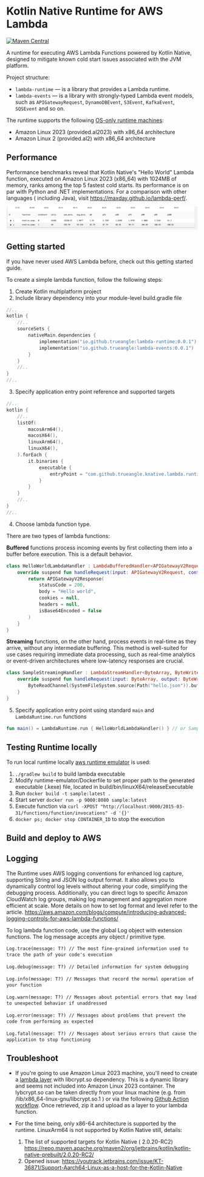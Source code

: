 # Kotlin Native Runtime for AWS Lambda

[![Maven Central](https://maven-badges.herokuapp.com/maven-central/io.github.trueangle/lambda-runtime/badge.svg)](https://maven-badges.herokuapp.com/maven-central/io.github.trueangle/lambda-runtime/badge.svg)

A runtime for executing AWS Lambda Functions powered by Kotlin Native, designed to mitigate known
cold start issues associated with the JVM platform.

Project structure:

- `lambda-runtime` — is a library that provides a Lambda runtime.
- `lambda-events` — is a library with strongly-typed Lambda event models, such
  as `APIGatewayRequest`, `DynamoDBEvent`, `S3Event`, `KafkaEvent`, `SQSEvent` and so on.

The runtime supports the
following [OS-only runtime machines](https://docs.aws.amazon.com/lambda/latest/dg/lambda-runtimes.html):

- Amazon Linux 2023 (provided.al2023) with x86_64 architecture
- Amazon Linux 2 (provided.al2) with x86_64 architecture

## Performance

Performance benchmarks reveal that Kotlin Native's "Hello World" Lambda function, executed on Amazon
Linux 2023 (x86_64) with 1024MB of memory, ranks among the top 5 fastest cold starts. Its
performance is on par with Python and .NET implementations. For a comparison with other languages (
including Java), visit https://maxday.github.io/lambda-perf/.

![Kotlin Native AWS Lambda Runtime benchmarks](docs/performance_hello_world.png)

## Getting started

If you have never used AWS Lambda before, check out this getting started guide. 

To create a simple lambda function, follow the following steps:
1. Create Kotlin multiplatform project
2. Include library dependency into your module-level build.gradle file
```kotlin
//..
kotlin {
    //..
    sourceSets {
        nativeMain.dependencies {
            implementation("io.github.trueangle:lambda-runtime:0.0.1") 
            implementation("io.github.trueangle:lambda-events:0.0.1")
        }
    }
    //..
}
//..
```
3. Specify application entry point reference and supported targets
```kotlin
//..
kotlin {
    //..
    listOf(
        macosArm64(),
        macosX64(),
        linuxArm64(),
        linuxX64(),
    ).forEach {
        it.binaries {
            executable {
                entryPoint = "com.github.trueangle.knative.lambda.runtime.sample.main"
            }
        }
    }
    //..
}
//..
```
4. Choose lambda function type.

There are two types of lambda functions:

**Buffered** functions process incoming events by first collecting them
into a buffer before execution. This is a default behavior.

```kotlin
class HelloWorldLambdaHandler : LambdaBufferedHandler<APIGatewayV2Request, APIGatewayV2Response> {
    override suspend fun handleRequest(input: APIGatewayV2Request, context: Context): APIGatewayV2Response {
        return APIGatewayV2Response(
            statusCode = 200,
            body = "Hello world",
            cookies = null,
            headers = null,
            isBase64Encoded = false
        )
    }
}
```

**Streaming** functions, on the other hand, process events in real-time as they arrive, without any
intermediate buffering. This method is well-suited for use cases requiring immediate data
processing, such as real-time analytics or event-driven architectures where low-latency responses
are crucial.

```kotlin
class SampleStreamingHandler : LambdaStreamHandler<ByteArray, ByteWriteChannel> {
    override suspend fun handleRequest(input: ByteArray, output: ByteWriteChannel, context: Context) {
        ByteReadChannel(SystemFileSystem.source(Path("hello.json")).buffered()).copyTo(output)
    }
}
```

5. Specify application entry point using standard `main` and `LambdaRuntime.run` functions
```kotlin
fun main() = LambdaRuntime.run { HelloWorldLambdaHandler() } // or SampleStreamingHandler for streaming lambda
```

## Testing Runtime locally

To run local runtime
locally [aws runtime emulator](https://github.com/aws/aws-lambda-runtime-interface-emulator) is
used:

1. `./gradlew build` to build lambda executable
2. Modify runtime-emulator/Dockerfile to set proper path to the generated executable (.kexe) file,
   located in build/bin/linuxX64/releaseExecutable
3. Run `docker build -t sample:latest .`
4. Start server `docker run -p 9000:8080 sample:latest`
5. Execute function
   via `curl -XPOST "http://localhost:9000/2015-03-31/functions/function/invocations" -d '{}'`
6. `docker ps; docker stop CONTAINER_ID` to stop the execution

## Build and deploy to AWS

## Logging

The Runtime uses AWS logging conventions for enhanced log capture, supporting String and JSON log
output
format. It also allows you to dynamically control log levels without altering your code, simplifying
the debugging process. Additionally, you can direct logs to specific Amazon CloudWatch log groups,
making log management and aggregation more efficient at scale. More details on how to set log format
and level refer to the article.
https://aws.amazon.com/blogs/compute/introducing-advanced-logging-controls-for-aws-lambda-functions/

To log lambda function code, use the global Log object with extension functions. The log message
accepts any object / primitive type.

```
Log.trace(message: T?) // The most fine-grained information used to trace the path of your code's execution

Log.debug(message: T?) // Detailed information for system debugging

Log.info(message: T?) // Messages that record the normal operation of your function

Log.warn(message: T?) // Messages about potential errors that may lead to unexpected behavior if unaddressed

Log.error(message: T?) // Messages about problems that prevent the code from performing as expected

Log.fatal(message: T?) // Messages about serious errors that cause the application to stop functioning
```

## Troubleshoot

- If you're going to use Amazon Linux 2023 machine, you'll need to create
  a [lambda layer](https://docs.aws.amazon.com/lambda/latest/dg/chapter-layers.html) with
  libcrypt.so dependency. This is a dynamic library and seems not included into Amazon Linux 2023
  container. The lybcrypt.so can be taken directly from your linux machine (e.g. from
  /lib/x86_64-linux-gnu/libcrypt.so.1 ) or via the
  following [Github Action workflow](https://github.com/trueangle/kotlin-native-aws-lambda-runtime/actions/workflows/libcrypt.yml).
  Once retrieved, zip it and upload as a layer to your lambda function.

- For the time being, only x86-64 architecture is supported by the runtime. LinuxArm64 is not
  supported by Kotlin Native still, details:
    1. The list of supported targets for Kotlin Native (
       2.0.20-RC2) https://repo.maven.apache.org/maven2/org/jetbrains/kotlin/kotlin-native-prebuilt/2.0.20-RC2/
    2. Opened
       issue: https://youtrack.jetbrains.com/issue/KT-36871/Support-Aarch64-Linux-as-a-host-for-the-Kotlin-Native